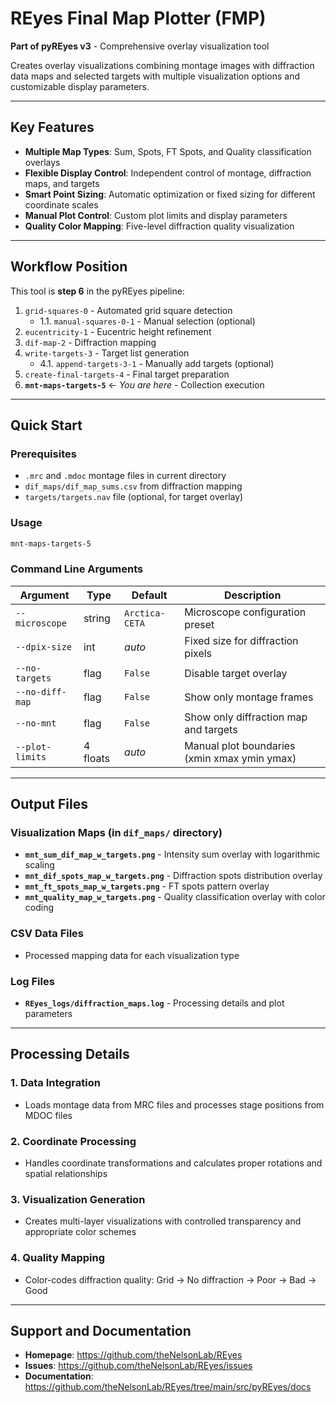 # REyes Final Map Plotter (FMP)

**Part of pyREyes v3** - Comprehensive overlay visualization tool

Creates overlay visualizations combining montage images with diffraction data maps and selected targets with multiple visualization options and customizable display parameters.

---

## Key Features

- **Multiple Map Types**: Sum, Spots, FT Spots, and Quality classification overlays
- **Flexible Display Control**: Independent control of montage, diffraction maps, and targets
- **Smart Point Sizing**: Automatic optimization or fixed sizing for different coordinate scales
- **Manual Plot Control**: Custom plot limits and display parameters
- **Quality Color Mapping**: Five-level diffraction quality visualization

---

## Workflow Position

This tool is **step 6** in the pyREyes pipeline:

1. `grid-squares-0` - Automated grid square detection
   - 1.1. `manual-squares-0-1` - Manual selection (optional)
2. `eucentricity-1` - Eucentric height refinement
3. `dif-map-2` - Diffraction mapping
4. `write-targets-3` - Target list generation
   - 4.1. `append-targets-3-1` - Manually add targets (optional)
5. `create-final-targets-4` - Final target preparation
6. **`mnt-maps-targets-5`** ← *You are here* - Collection execution

---

## Quick Start

### Prerequisites
- `.mrc` and `.mdoc` montage files in current directory
- `dif_maps/dif_map_sums.csv` from diffraction mapping
- `targets/targets.nav` file (optional, for target overlay)

### Usage
```bash
mnt-maps-targets-5
```

### Command Line Arguments

| Argument | Type | Default | Description |
|----------|------|---------|-------------|
| `--microscope` | string | `Arctica-CETA` | Microscope configuration preset |
| `--dpix-size` | int | *auto* | Fixed size for diffraction pixels |
| `--no-targets` | flag | `False` | Disable target overlay |
| `--no-diff-map` | flag | `False` | Show only montage frames |
| `--no-mnt` | flag | `False` | Show only diffraction map and targets |
| `--plot-limits` | 4 floats | *auto* | Manual plot boundaries (xmin xmax ymin ymax) |

---

## Output Files

### Visualization Maps (in `dif_maps/` directory)
- **`mnt_sum_dif_map_w_targets.png`** - Intensity sum overlay with logarithmic scaling
- **`mnt_dif_spots_map_w_targets.png`** - Diffraction spots distribution overlay
- **`mnt_ft_spots_map_w_targets.png`** - FT spots pattern overlay
- **`mnt_quality_map_w_targets.png`** - Quality classification overlay with color coding

### CSV Data Files
- Processed mapping data for each visualization type

### Log Files
- **`REyes_logs/diffraction_maps.log`** - Processing details and plot parameters

---

## Processing Details

### 1. Data Integration
- Loads montage data from MRC files and processes stage positions from MDOC files

### 2. Coordinate Processing
- Handles coordinate transformations and calculates proper rotations and spatial relationships

### 3. Visualization Generation
- Creates multi-layer visualizations with controlled transparency and appropriate color schemes

### 4. Quality Mapping
- Color-codes diffraction quality: Grid → No diffraction → Poor → Bad → Good

---

## Support and Documentation

- **Homepage**: https://github.com/theNelsonLab/REyes
- **Issues**: https://github.com/theNelsonLab/REyes/issues
- **Documentation**: https://github.com/theNelsonLab/REyes/tree/main/src/pyREyes/docs
